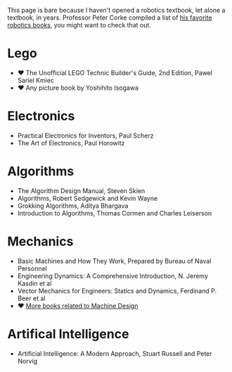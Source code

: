 This page is bare because I haven't opened a robotics textbook, let alone a textbook, in years.
Professor Peter Corke compiled a list of [his favorite robotics books](https://petercorke.com/resources/interesting-books/), you might want to check that out.

# Lego
- ❤️ The Unofficial LEGO Technic Builder's Guide, 2nd Edition, Pawel Sariel Kmiec
- ❤️ Any picture book by Yoshihito Isogawa

# Electronics
- Practical Electronics for Inventors, Paul Scherz
- The Art of Electronics, Paul Horowitz

# Algorithms
- The Algorithm Design Manual, Steven Skien
- Algorithms, Robert Sedgewick and Kevin Wayne
- Grokking Algorithms, Aditya Bhargava
- Introduction to Algorithms, Thomas Cormen and Charles Leiserson

#  Mechanics
- Basic Machines and How They Work, Prepared by Bureau of Naval Personnel
- Engineering Dynamics: A Comprehensive Introduction, N. Jeremy Kasdin et al
- Vector Mechanics for Engineers: Statics and Dynamics, Ferdinand P. Beer et al
- ❤️ [More books related to Machine Design](https://github.com/mithi/robotics-coursework/issues/6#issuecomment-624563749)

# Artifical Intelligence
-  Artificial Intelligence: A Modern Approach, Stuart Russell and Peter Norvig

